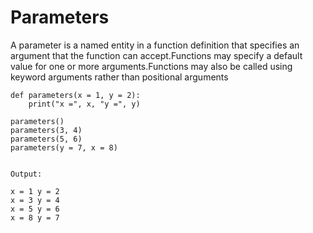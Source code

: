 # Parameters

A parameter is a named entity in a function definition that specifies an argument that the function can accept.Functions may specify a default value for one or more arguments.Functions may also be called using keyword arguments rather than positional arguments

```
def parameters(x = 1, y = 2):
    print("x =", x, "y =", y)
    
parameters()
parameters(3, 4)
parameters(5, 6)
parameters(y = 7, x = 8)


Output:

x = 1 y = 2
x = 3 y = 4
x = 5 y = 6
x = 8 y = 7
```



